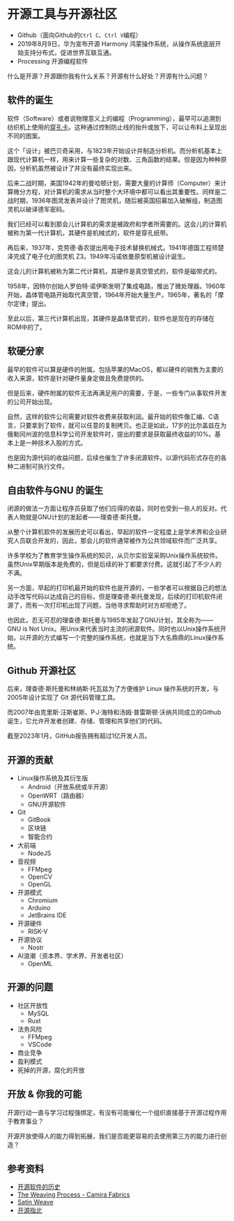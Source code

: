 # 开源工具与开源社区

- Github（面向Github的`Ctrl C`、`Ctrl V`编程）
- 2019年8月9日，华为宣布开源 Harmony 鸿蒙操作系统，从操作系统底层开始支持分布式，促进世界互联互通。
- Processing 开源编程软件



什么是开源？开源跟你我有什么关系？开源有什么好处？开源有什么问题？



## 软件的诞生

软件（Software）或者说物理意义上的编程（Programming），最早可以追溯到纺织机上使用的[穿孔卡](https://en.wikipedia.org/wiki/Punched_card)。这种通过控制防止线的抬升或放下，可以让布料上呈现出不同的图案。

这个「设计」被巴贝奇采用，与1823年开始设计并制造分析机。而分析机基本上跟现代计算机一样，用来计算一些复杂的对数、三角函数的结果。但是因为种种原因，分析机虽然被设计了并没有最终实现出来。

后来二战时期，美国1942年的曼哈顿计划，需要大量的计算师（Computer）来计算微分方程，对计算机的需求从当时整个大环境中都可以看出其重要性。同样是二战时期，1936年图灵发表并设计了图灵机，随后被英国招募加入破解组，制造图灵机以破译德军密码。

我们已经可以看到那会儿计算机的需求是被政府和学者所需要的。这会儿的计算机被称为第一代计算机，其硬件是机械式的，软件是穿孔纸带。

再后来，1937年，克劳德·香农提出用电子技术替换机械式。1941年德国工程师楚泽完成了电子化的图灵机 Z3。1949年冯诺依曼原型机被设计诞生。

这会儿的计算机被称为第二代计算机，其硬件是真空管式的，软件是磁带式的。

1958年，因特尔创始人罗伯特·诺伊斯发明了集成电路，推出了微处理器。1960年开始，晶体管电路开始取代真空管，1964年开始大量生产。1965年，著名的「摩尔定律」提出。

至此以后，第三代计算机出现，其硬件是晶体管式的，软件也是现在的存储在ROM中的了。



## 软硬分家

最早的软件可以算是硬件的附属。包括苹果的MacOS，都以硬件的销售为主要的收入来源，软件是针对硬件量身定做且免费提供的。

但是后来，硬件附属的软件无法再满足用户的需要，于是，一些专门从事软件开发的公司开始出现。

自然，这样的软件公司需要对软件收费来获取利润。最开始的软件像汇编、C语言，只要拿到了软件，就可以任意的复制拷贝。也正是如此，17岁的比尔盖兹在为俄勒冈州波的信息科学公司开发软件时，提出的要求是获取最终收益的10%。基本上是一种技术入股的方式。

也是因为源代码的收益问题，后续也催生了许多闭源软件。以源代码形式存在的各种二进制可执行文件。



## 自由软件与GNU 的诞生

闭源的做法一方面让程序员获取了他们应得的收益，同时也受到一些人的反对。代表人物就是GNU计划的发起者——理查德·斯托曼。

从整个计算机软件的发展历史可以看出，早起的软件一定程度上是学术界和企业研究人员联合开发的，因此，那会儿的软件通常被作为公共领域软件而广泛共享。

许多学校为了教育学生操作系统的知识，从贝尔实验室采购Unix操作系统软件。虽然Unix早期版本是免费的，但是后续的补丁都要求付费。这就引起了不少人的不满。

另一方面，早起的打印机最开始的软件也是开源的，一些学者可以根据自己的想法动手改写代码以达成自己的目标，但是理查德·斯托曼发现，后续的打印机软件闭源了，而有一次打印机出现了问题，当他寻求帮助时对方却拒绝了。

也因此，忍无可忍的理查德·斯托曼与1985年发起了GNU计划，其全称为——GNU is Not Unix。用Unix来代表当时主流的闭源软件。同时也以Unix操作系统开始，以开源的方式编写一个完整的操作系统，也就是当下大名鼎鼎的Linux操作系统。



## Github 开源社区

后来，理查德·斯托曼和林纳斯·托瓦兹为了方便维护 Linux 操作系统的开发，与2005年设计实现了 Git 源代码管理工具。

而2007年由克里斯·汪斯崔斯、P·J·海特和汤姆·普雷斯顿·沃纳共同成立的Github诞生，它允许开发者创建、存储、管理和共享他们的代码。

截至2023年1月，GitHub报告拥有超过1亿开发人员。



## 开源的贡献

- Linux操作系统及其衍生版
  - Android（开放系统或半开源）
  - OpenWRT（路由器）
  - GNU开源软件
- Git
  - GitBook
  - 区块链
  - 智能合约
- 大前端
  - NodeJS
- 音视频
  - FFMpeg
  - OpenCV
  - OpenGL
- 开源模式
  - Chromium
  - Arduino
  - JetBrains IDE
- 开源硬件
  - RISK-V
- 开源协议
  - Nostr
- AI浪潮（资本界、学术界、开发者社区）
  - OpenML



## 开源的问题

- 社区开放性
  - MySQL
  - Rust
- 法务风险
  - FFMpeg
  - VSCode
- 商业竞争
- 盈利模式
- 死掉的开源，腐化的开放



## 开放 & 你我的可能

开源行动一直与学习过程强绑定，有没有可能催化一个组织直接基于开源过程作用于教育事业？

开源开放使得人的能力得到拓展，我们是否能更容易的去使用第三方的能力进行创造？



## 参考资料

- [开源软件的历史](https://zhuanlan.zhihu.com/p/119958494)
- [The Weaving Process - Camira Fabrics](https://www.youtube.com/watch?v=LXqSGIl6JSA)
- [Satin Weave](https://www.youtube.com/watch?v=vStVGr41JDY)
- [开源指北](https://oschina.gitee.io/opensource-guide/)

